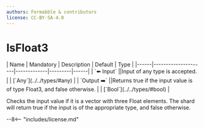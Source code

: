 ```yaml
---
authors: Formabble & contributors
license: CC-BY-SA-4.0
---
```



# IsFloat3

<div class="sh-parameters" markdown="1">
| Name | Mandatory | Description | Default | Type |
|------|---------------------|-------------|---------|------|
| `⬅️ Input` ||Input of any type is accepted. | | [`Any`](../../types/#any) |
| `Output ➡️` ||Returns true if the input value is of type Float3, and false otherwise. | | [`Bool`](../../types/#bool) |

</div>

Checks the input value if it is a vector with three Float elements. The shard will return true if the input is of the appropriate type, and false otherwise.

--8<-- "includes/license.md"

